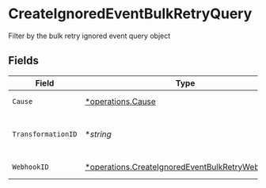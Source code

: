 # CreateIgnoredEventBulkRetryQuery

Filter by the bulk retry ignored event query object


## Fields

| Field                                                                                                               | Type                                                                                                                | Required                                                                                                            | Description                                                                                                         |
| ------------------------------------------------------------------------------------------------------------------- | ------------------------------------------------------------------------------------------------------------------- | ------------------------------------------------------------------------------------------------------------------- | ------------------------------------------------------------------------------------------------------------------- |
| `Cause`                                                                                                             | [*operations.Cause](../../models/operations/cause.md)                                                               | :heavy_minus_sign:                                                                                                  | The cause of the ignored event                                                                                      |
| `TransformationID`                                                                                                  | **string*                                                                                                           | :heavy_minus_sign:                                                                                                  | The associated transformation ID (only applicable to the cause `TRANSFORMATION_FAILED`)                             |
| `WebhookID`                                                                                                         | [*operations.CreateIgnoredEventBulkRetryWebhookID](../../models/operations/createignoredeventbulkretrywebhookid.md) | :heavy_minus_sign:                                                                                                  | Connection ID of the ignored event                                                                                  |